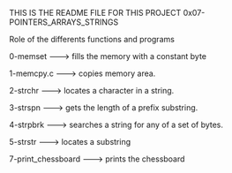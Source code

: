 THIS IS THE README FILE FOR THIS PROJECT 
0x07-POINTERS_ARRAYS_STRINGS

Role of the differents functions and programs

0-memset ---> fills the memory with a constant byte

1-memcpy.c ---> copies memory area.

2-strchr ---> locates a character in a string.

3-strspn ---> gets the length of a prefix substring.

4-strpbrk ---> searches a string for any of a set of bytes.

5-strstr ---> locates a substring

7-print_chessboard ---> prints the chessboard


